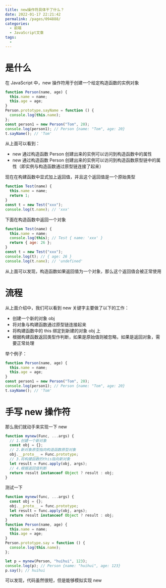 ```yaml
---
title: new操作符具体干了什么？
date: 2022-01-17 22:21:42
permalink: /pages/094888/
categories:
  - 前端
  - JavaScript文章
tags:
  - 
---
```

# 是什么

在 JavaScript 中，new 操作符用于创建一个给定构造函数的实例对象

```javascript
function Person(name, age) {
  this.name = name;
  this.age = age;
}
Person.prototype.sayName = function () {
  console.log(this.name);
};
const person1 = new Person("Tom", 20);
console.log(person1); // Person {name: "Tom", age: 20}
t.sayName(); // 'Tom'
```

从上面可以看到：

- new 通过构造函数 Person 创建出来的实例可以访问到构造函数中的属性
- new 通过构造函数 Person 创建出来的实例可以访问到构造函数原型链中的属性（即实例与构造函数通过原型链连接了起来）

现在在构建函数中显式加上返回值，并且这个返回值是一个原始类型

```javascript
function Test(name) {
  this.name = name;
  return 1;
}
const t = new Test("xxx");
console.log(t.name); // 'xxx'
```

下面在构造函数中返回一个对象

```javascript
function Test(name) {
  this.name = name;
  console.log(this); // Test { name: 'xxx' }
  return { age: 26 };
}
const t = new Test("xxx");
console.log(t); // { age: 26 }
console.log(t.name); // 'undefined'
```

从上面可以发现，构造函数如果返回值为一个对象，那么这个返回值会被正常使用

# 流程

从上面介绍中，我们可以看到 new 关键字主要做了以下的工作：

- 创建一个新的对象 obj
- 将对象与构建函数通过原型链连接起来
- 将构建函数中的 this 绑定到新建的对象 obj 上
- 根据构建函数返回类型作判断，如果是原始值则被忽略，如果是返回对象，需要正常处理

举个例子：

```javascript
function Person(name, age) {
  this.name = name;
  this.age = age;
}
const person1 = new Person("Tom", 20);
console.log(person1); // Person {name: "Tom", age: 20}
t.sayName(); // 'Tom'
```

# 手写 new 操作符

那么我们就动手来实现一下 new

```javascript
function mynew(Func, ...args) {
  // 1.创建一个新对象
  const obj = {};
  // 2.新对象原型指向构造函数原型对象
  obj.__proto__ = Func.prototype;
  // 3.将构建函数的this指向新对象
  let result = Func.apply(obj, args);
  // 4.根据返回值判断
  return result instanceof Object ? result : obj;
}
```

测试一下

```javascript
function mynew(func, ...args) {
  const obj = {};
  obj.__proto__ = func.prototype;
  let result = func.apply(obj, args);
  return result instanceof Object ? result : obj;
}
function Person(name, age) {
  this.name = name;
  this.age = age;
}
Person.prototype.say = function () {
  console.log(this.name);
};

let p = mynew(Person, "huihui", 123);
console.log(p); // Person {name: "huihui", age: 123}
p.say(); // huihui
```

可以发现，代码虽然很短，但是能够模拟实现 new
